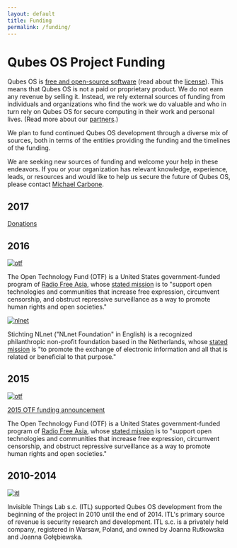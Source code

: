 ```yaml
---
layout: default
title: Funding
permalink: /funding/
---
```


Qubes OS Project Funding
========================

Qubes OS is [free and open-source software][FOSS] (read about the [license]).
This means that Qubes OS is not a paid or proprietary product. We do not earn
any revenue by selling it. Instead, we rely external sources of funding from
individuals and organizations who find the work we do valuable and who in turn
rely on Qubes OS for secure computing in their work and personal lives. (Read
more about our [partners].)

We plan to fund continued Qubes OS development through a diverse mix of sources,
both in terms of the entities providing the funding and the timelines of the
funding. 

We are seeking new sources of funding and welcome your help in these endeavors. 
If you or your organization has relevant knowledge, experience, leads, or 
resources and would like to help us secure the future of Qubes OS, please 
contact [Michael Carbone].


2017
----

[Donations][donate]

2016
----

[![otf](/attachment/site/OTF-logo.png)][OTF]

The Open Technology Fund (OTF) is a United States government-funded program of
[Radio Free Asia], whose [stated mission][otf-mission] is to "support open
technologies and communities that increase free expression, circumvent
censorship, and obstruct repressive surveillance as a way to promote human
rights and open societies."

[![nlnet](/attachment/site/nlnet.gif)][nlnet]

Stichting NLnet ("NLnet Foundation" in English) is a recognized philanthropic
non-profit foundation based in the Netherlands, whose [stated
mission][nlnet-mission] is "to promote the exchange of electronic information
and all that is related or beneficial to that purpose."

2015
----

[![otf](/attachment/site/OTF-logo.png)][OTF]

[2015 OTF funding announcement][otf-announcement]

The Open Technology Fund (OTF) is a United States government-funded program of
[Radio Free Asia], whose [stated mission][otf-mission] is to "support open
technologies and communities that increase free expression, circumvent
censorship, and obstruct repressive surveillance as a way to promote human
rights and open societies."

2010-2014
---------

[![itl](/attachment/site/itl.png)][itl]

Invisible Things Lab s.c. (ITL) supported Qubes OS development from the
beginning of the project in 2010 until the end of 2014. ITL's primary source of
revenue is security research and development. ITL s.c. is a privately held
company, registered in Warsaw, Poland, and owned by Joanna Rutkowska and Joanna
Gołębiewska.


[FOSS]: https://en.wikipedia.org/wiki/Free_and_open-source_software
[license]: /doc/license/
[partners]: /partners/
[Michael Carbone]: mailto:michael@qubes-os.org
[OTF]: https://www.opentech.fund/project/qubes-os
[otf-mission]: https://www.opentech.fund/about/program
[otf-announcement]: http://blog.invisiblethings.org/2015/06/04/otf-funding-announcement.html
[Radio Free Asia]: http://www.rfa.org
[nlnet]: https://nlnet.nl
[nlnet-mission]: https://nlnet.nl/foundation/
[itl]: http://invisiblethingslab.com/itl/Welcome.html
[donate]: /donate/
